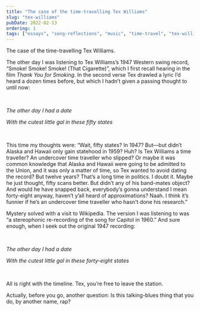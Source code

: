 ```yaml
---
title: "The case of the time-travelling Tex Williams"
slug: "tex-williams"
pubDate: 2022-02-13
ordering: 1
tags: ["essays", "song-reflections", "music", "time-travel", "tex-williams", "rap"]
---
```


<span class="small-caps">The case of the time-travelling</span> Tex Williams.

The other day I was listening to Tex Williams’s 1947 Western swing record, “Smoke! Smoke! Smoke! (That Cigarette)”, which I first recall hearing in the film _Thank You for Smoking_. In the second verse Tex drawled a lyric I’d heard a dozen times before, but which I hadn’t given a passing thought to until now:

<br />

<i>

The other day I had a date

With the cutest little gal in these fifty states

</i>

<br />

This time my thoughts were: “Wait, fifty states? In 1947? But—but didn’t Alaska and Hawaii only gain statehood in 1959? Huh? Is Tex Williams a time traveller? An undercover time traveller who slipped? Or maybe it was common knowledge that Alaska and Hawaii were going to be admitted to the Union, and it was only a matter of time, so Tex wanted to avoid dating the record? But twelve years? That’s a long time in politics. I doubt it. Maybe he just thought, fifty scans better. But didn’t any of his band-mates object? And would he have snapped back, everybody’s gonna understand I mean forty-eight anyway, haven’t y’all heard of approximations? Naah. I think it’s funnier if he’s an undercover time traveller who hasn't done his research.”

Mystery solved with a visit to Wikipedia. The version I was listening to was “a stereophonic re-recording of the song for Capitol in 1960.” And sure enough, when I seek out the original 1947 recording:

<br />

<i>

The other day I had a date

With the cutest little gal in these forty-eight states
</i>

<br />

All is right with the timeline. Tex, you’re free to leave the station.

Actually, before you go, another question: Is this talking-blues thing that you do, by another name, rap?
